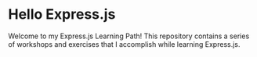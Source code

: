 # Hello Express.js

Welcome to my Express.js Learning Path! This repository contains a series of workshops and
exercises that I accomplish while learning Express.js.
